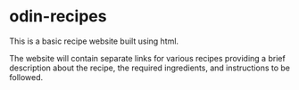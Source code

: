 # odin-recipes

This is a basic recipe website built using html.

The website will contain separate links for various recipes providing a brief description about the recipe, the required ingredients, and instructions to be followed.